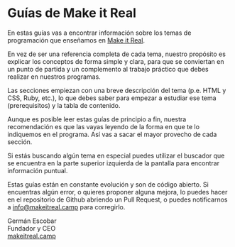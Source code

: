 # Guías de Make it Real

En estas guías vas a encontrar información sobre los temas de programación que enseñamos en [Make it Real][1].

En vez de ser una referencia completa de cada tema, nuestro propósito es explicar los conceptos de forma simple y clara, para que se conviertan en un punto de partida y un complemento al trabajo práctico que debes realizar en nuestros programas.

Las secciones empiezan con una breve descripción del tema (p.e. HTML y CSS, Ruby, etc.), lo que debes saber para empezar a estudiar ese tema (prerequisitos) y la tabla de contenido.

Aunque es posible leer estas guías de principio a fin, nuestra recomendación es que las vayas leyendo de la forma en que te lo indiquemos en el programa. Así vas a sacar el mayor provecho de cada sección.

Si estás buscando algún tema en especial puedes utilizar el buscador que se encuentra en la parte superior izquierda de la pantalla para encontrar información puntual.

Estas guías están en constante evolución y son de código abierto. Si encuentras algún error, o quieres proponer alguna mejora, lo puedes hacer en el repositorio de Github abriendo un Pull Request, o puedes notificarnos a info@makeitreal.camp para corregirlo.


Germán Escobar<br>
Fundador y CEO<br>
[makeitreal.camp][1]

[1]: https://makeitreal.camp/
